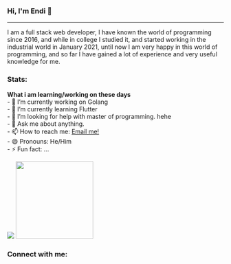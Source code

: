 ### Hi, I'm Endi 👋 
<hr>

I am a full stack web developer, 
I have known the world of programming since 2016, and while in college I studied it, and started working in the industrial world in January 2021, until now I am very happy in this world of programming, and so far I have gained a lot of experience and very useful knowledge for me.

### Stats:
 <sumary><strong>What i am learning/working on these days</strong></sumary> <br>
    - 🔭 I’m currently working on Golang </br>
    - 🌱 I’m currently learning Flutter</br>
    - 🤔 I’m looking for help with master of programming. hehe </br>
    - 💬 Ask me about anything.</br>
    - 📫 How to reach me: <a href="mailto:endijulian080798@gmail.com">Email me!</a>  </br>
    - 😄 Pronouns: He/Him </br>
    - ⚡ Fun fact: ... </br>
<p>
    <img src="https://github-readme-stats.vercel.app/api?username=endijulian&hide=contribs,prs&show_icons=true&hide_border=true&title_color=000" />
    <img src="https://github-readme-stats.vercel.app/api/top-langs/?username=endijulian&layout=compact" height=180 />
</p>

<h3 align="left">Connect with me:</h3>
<p align="left">
<a href="https://www.linkedin.com/in/endi-julian" target="_blank"><img align="center" src="https://img.shields.io/badge/LinkedIn-0077B5?style=for-the-badge&logo=linkedin&logoColor=white" alt=""/></a>
<a href="https://instagram.com/endi_julian" target="_blank"><img align="center" src="https://img.shields.io/badge/Instagram-E4405F?style=for-the-badge&logo=instagram&logoColor=white" alt=""/></a>
<a href="https://www.youtube.com/channel/UC5HgLplbQAAcF2PLQ3V0FUw" target="_blank"><img align="center" src="https://img.shields.io/badge/YouTube-FF0000?style=for-the-badge&logo=youtube&logoColor=white" alt=""/></a>
<a href="endijulian080798@gmail.com" target="_blank"><img align="center" src="https://img.shields.io/badge/Gmail-D14836?style=for-the-badge&logo=gmail&logoColor=white" alt=""/></a>
<!--  <a href="" target="blank"><img align="center" src="https://img.shields.io/badge/Telegram-2CA5E0?style=for-the-badge&logo=telegram&logoColor=white" alt=""/></a> -->

